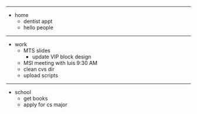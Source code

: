 
---
*  home
	*  dentist appt
	*  hello people

---
*  work
	*  MTS slides
		*  update VIP block design
	*  MSI meeting with luis 9:30 AM
	*  clean cvs dir
	*  upload scripts

---
*  school
	*  get books
	*  apply for cs major
